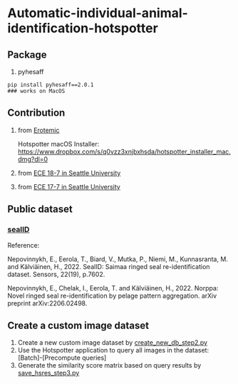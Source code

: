 # Automatic-individual-animal-identification-hotspotter

## Package
1. pyhesaff
```
pip install pyhesaff==2.0.1
### works on MacOS
```

## Contribution
1. from [Erotemic](https://github.com/Erotemic/hotspotter)
   
     Hotspotter macOS Installer: https://www.dropbox.com/s/q0vzz3xnjbxhsda/hotspotter_installer_mac.dmg?dl=0 
2. from [ECE 18-7 in Seattle University](https://github.com/SU-ECE-18-7/hotspotter)
3. from [ECE 17-7 in Seattle University](https://github.com/SU-ECE-17-7/hotspotter)

## Public dataset
### [sealID](https://etsin.fairdata.fi/dataset/22b5191e-f24b-4457-93d3-95797c900fc0)
Reference:

Nepovinnykh, E., Eerola, T., Biard, V., Mutka, P., Niemi, M., Kunnasranta, M. and Kälviäinen, H., 2022. SealID: Saimaa ringed seal re-identification dataset. Sensors, 22(19), p.7602.

Nepovinnykh, E., Chelak, I., Eerola, T. and Kälviäinen, H., 2022. Norppa: Novel ringed seal re-identification by pelage pattern aggregation. arXiv preprint arXiv:2206.02498.

## Create a custom image dataset
1. Create a new custom image dataset by [create_new_db_step2.py](https://github.com/obaiga/Automatic-individual-animal-identification-hotspotter/blob/master/create_new_db_step2.py)
2. Use the Hotspotter application to query all images in the dataset: [Batch]-[Precompute queries]
3. Generate the similarity score matrix based on query results by [save_hsres_step3.py](https://github.com/obaiga/Automatic-individual-animal-identification-hotspotter/blob/master/save_hsres_step3.py)
